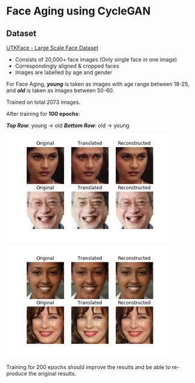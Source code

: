 # Face Aging using CycleGAN

## Dataset

[UTKFace - Large Scale Face Dataset](https://susanqq.github.io/UTKFace/)

- Consists of 20,000+ face images (Only single face in one image)
- Correspondingly aligned & cropped faces
- Images are labelled by age and gender

For Face Aging, _**young**_ is taken as images with age range between 18-25, and ***old*** is taken as images between 50-60.

Trained on total 2073 images.

After training for **100 epochs**:

***Top Row***:         young -> old
***Bottom Row***:  old -> young

![100_1](100_1.png)

![100_2](100_2.png)

Training for 200 epochs should improve the results and be able to re-produce the original results.

